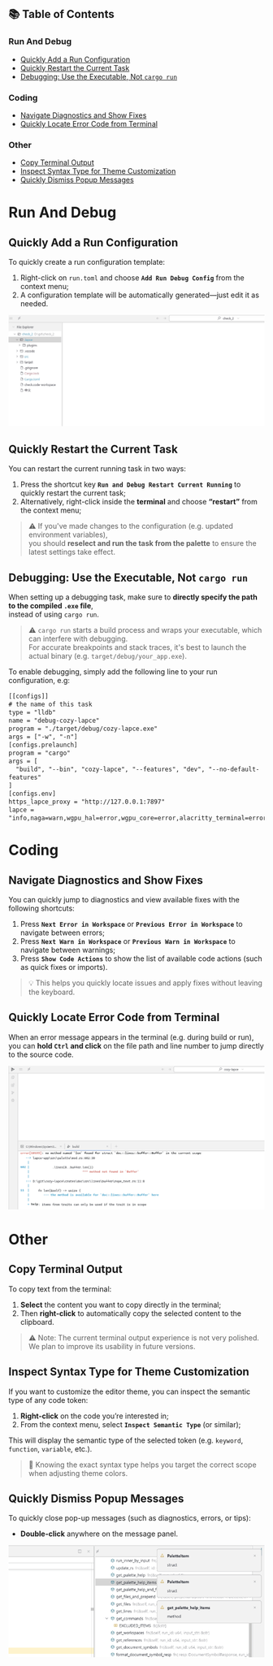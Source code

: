 ## 📚 Table of Contents

### Run And Debug
- [Quickly Add a Run Configuration](#quickly-add-a-run-configuration)
- [Quickly Restart the Current Task](#quickly-restart-the-current-task)
- [Debugging: Use the Executable, Not `cargo run`](#debugging-use-the-executable-not-cargo-run)

### Coding
- [Navigate Diagnostics and Show Fixes](#navigate-diagnostics-and-show-fixes)
- [Quickly Locate Error Code from Terminal](#quickly-locate-error-code-from-terminal)

### Other
- [Copy Terminal Output](#copy-terminal-output)
- [Inspect Syntax Type for Theme Customization](#inspect-syntax-type-for-theme-customization)
- [Quickly Dismiss Popup Messages](#quickly-dismiss-popup-messages)

# Run And Debug

## Quickly Add a Run Configuration

To quickly create a run configuration template:

1. Right-click on `run.toml` and choose **`Add Run Debug Config`** from the context menu;
2. A configuration template will be automatically generated—just edit it as needed.

![Add Run Configuration Demo](../resources/gif/add_run_config.gif)

## Quickly Restart the Current Task

You can restart the current running task in two ways:

1. Press the shortcut key **`Run and Debug Restart Current Running`** to quickly restart the current task;
2. Alternatively, right-click inside the **terminal** and choose **“restart”** from the context menu;

> ⚠️ If you've made changes to the configuration (e.g. updated environment variables),  
> you should **reselect and run the task from the palette** to ensure the latest settings take effect.

## Debugging: Use the Executable, Not `cargo run`

When setting up a debugging task, make sure to **directly specify the path to the compiled `.exe` file**,  
instead of using `cargo run`.

> ⚠️ `cargo run` starts a build process and wraps your executable, which can interfere with debugging.  
> For accurate breakpoints and stack traces, it's best to launch the actual binary (e.g. `target/debug/your_app.exe`).

To enable debugging, simply add the following line to your run configuration, e.g:

```
[[configs]]
# the name of this task
type = "lldb"
name = "debug-cozy-lapce"
program = "./target/debug/cozy-lapce.exe"
args = ["-w", "-n"]
[configs.prelaunch]
program = "cargo"
args = [
  "build", "--bin", "cozy-lapce", "--features", "dev", "--no-default-features"
]
[configs.env]
https_lapce_proxy = "http://127.0.0.1:7897"
lapce = "info,naga=warn,wgpu_hal=error,wgpu_core=error,alacritty_terminal=error,lapce_proxy::plugin::dap=debug"
```

# Coding

## Navigate Diagnostics and Show Fixes

You can quickly jump to diagnostics and view available fixes with the following shortcuts:

1. Press **`Next Error in Workspace`** or **`Previous Error in Workspace`** to navigate between errors;
2. Press **`Next Warn in Workspace`** or **`Previous Warn in Workspace`** to navigate between warnings;
2. Press **`Show Code Actions`** to show the list of available code actions (such as quick fixes or imports).

> 💡 This helps you quickly locate issues and apply fixes without leaving the keyboard.

## Quickly Locate Error Code from Terminal

When an error message appears in the terminal (e.g. during build or run),  
you can **hold `Ctrl` and click** on the file path and line number to jump directly to the source code.

![Terminal Ctrl Click Demo](../resources/gif/jump_to_error_code.gif)


# Other

## Copy Terminal Output

To copy text from the terminal:

1. **Select** the content you want to copy directly in the terminal;
2. Then **right-click** to automatically copy the selected content to the clipboard.

> ⚠️ Note: The current terminal output experience is not very polished.  
> We plan to improve its usability in future versions.

## Inspect Syntax Type for Theme Customization

If you want to customize the editor theme, you can inspect the semantic type of any code token:

1. **Right-click** on the code you’re interested in;
2. From the context menu, select **`Inspect Semantic Type`** (or similar);

This will display the semantic type of the selected token (e.g. `keyword`, `function`, `variable`, etc.).

> 🎯 Knowing the exact syntax type helps you target the correct scope when adjusting theme colors.

## Quickly Dismiss Popup Messages

To quickly close pop-up messages (such as diagnostics, errors, or tips):

- **Double-click** anywhere on the message panel.

![Dismiss Popup Message](../resources/gif/close_message.gif)
